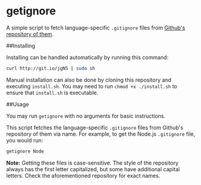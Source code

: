 getignore
=========

A simple script to fetch language-specific `.gitignore` files from [Github's repository of them](https://github.com/github/gitignore).

##Installing

Installing can be handled automatically by running this command:

```sh
curl http://git.io/jgNS | sudo sh
```

Manual installation can also be done by cloning this repository and executing `install.sh`. You may need to run `chmod +x ./install.sh` to ensure that `install.sh` is executable.

##Usage

You may run `getignore` with no arguments for basic instructions.

This script fetches the language-specific `.gitignore` files from Github's repository of them via name. For example, to get the Node.js `.gitignore` file, you would run:

```sh
getignore Node
```

**Note:** Getting these files is case-sensitive. The style of the repository always has the first letter capitalized, but some have additional capital letters. Check the aforementioned repository for exact names. 
